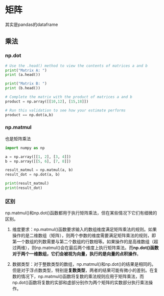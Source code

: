 # 矩阵

其实是pandas的dataframe

## 乘法

### np.dot
```python
# Use the .head() method to view the contents of matrices a and b
print("Matrix A: ")
print (a.head())

print("Matrix B: ")
print (b.head())

# Complete the matrix with the product of matrices a and b
product = np.array([[10,12], [15,18]])

# Run this validation to see how your estimate performs
product == np.dot(a,b)
```

### np.matmul
也是矩阵乘法

```python
import numpy as np

a = np.array([[1, 2], [3, 4]])
b = np.array([[5, 6], [7, 8]])

result_matmul = np.matmul(a, b)
result_dot = np.dot(a, b)

print(result_matmul)
print(result_dot)
```

### 区别
np.matmul()和np.dot()函数都用于执行矩阵乘法，但在某些情况下它们有细微的区别。

1. 维度要求：np.matmul()函数要求输入的数组维度满足矩阵乘法的规则。如果操作的是二维数组（矩阵），则两个参数的维度需要满足矩阵乘法的规则，即第一个数组的列数需要与第二个数组的行数相等。如果操作的是高维数组（超过两维），则np.matmul()会在最后两个维度上执行矩阵乘法。而**np.dot()函数对于两个一维数组，它们会被视为向量，执行的是向量的点积操作**。

2. 数据类型：对于整数类型的数组，np.matmul()和np.dot()的结果是相同的。但是对于浮点数类型，特别是**复数类型**，两者的结果可能有微小的差别。在复数的情况下，np.matmul()函数将复数的乘法规则应用于矩阵乘法，而np.dot()函数将复数的实部和虚部分别作为两个矩阵的实数部分执行乘法操作。